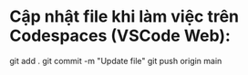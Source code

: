 #  Cập nhật file khi làm việc trên Codespaces (VSCode Web):

git add .
git commit -m "Update file"
git push origin main

